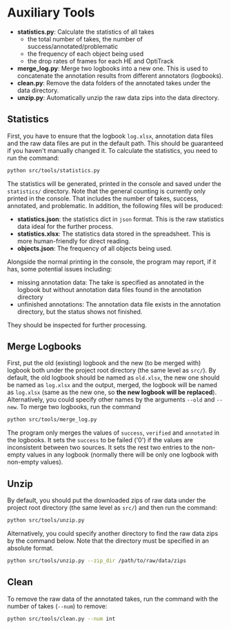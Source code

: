 # Auxiliary Tools

* **statistics.py**: Calculate the statistics of all takes
  * the total number of takes, the number of success/annotated/problematic
  * the frequency of each object being used
  * the drop rates of frames for each HE and OptiTrack
* **merge_log.py**:  Merge two logbooks into a new one. This is used to concatenate the annotation results from different annotators (logbooks).
* **clean.py**: Remove the data folders of the annotated takes under the data directory.
* **unzip.py**: Automatically unzip the raw data zips into the data directory.

## Statistics

First, you have to ensure that the logbook `log.xlsx`, annotation data files and the raw data files are put in the default path. This should be guaranteed if you haven't manually changed it. To calculate the statistics, you need to run the command:

```bash
python src/tools/statistics.py
```

The statistics will be generated, printed in the console and saved under the `statistics/` directory. Note that the general counting is currently only printed in the console. That includes the number of takes, success, annotated, and problematic. In addition, the following files will be produced:

* **statistics.json**: the statistics dict in `json` format. This is the raw statistics data ideal for the further process.
* **statistics.xlsx**: The statistics data stored in the spreadsheet. This is more human-friendly for direct reading.
* **objects.json**: The frequency of all objects being used. 

Alongside the normal printing in the console, the program may report, if it has, some potential issues including:

* missing annotation data: The take is specified as annotated in the logbook but without annotation data files found in the annotation directory
* unfinished annotations: The annotation data file exists in the annotation directory, but the status shows not finished.

They should be inspected for further processing.

## Merge Logbooks

First, put the old (existing) logbook and the new (to be merged with) logbook both under the project root directory (the same level as `src/`). By default, the old logbook should be named as `old.xlsx`, the new one should be named as `log.xlsx` and the output, merged, the logbook will be named as `log.xlsx` (same as the new one, so **the new logbook will be replaced**). Alternatively, you could specify other names by the arguments `--old` and `--new`. To merge two logbooks, run the command

```bash
python src/tools/merge_log.py
```

 The program only merges the values of `success`, `verified` and `annotated` in the logbooks. It sets the `success` to be failed ('0') if the values are inconsistent between two sources. It sets the rest two entries to the non-empty values in any logbook (normally there will be only one logbook with non-empty values).

## Unzip

By default, you should put the downloaded zips of raw data under the project root directory (the same level as `src/`) and then run the command:

```bash
python src/tools/unzip.py
```

Alternatively, you could specify another directory to find the raw data zips by the command below. Note that the directory must be specified in an absolute format.

```bash
python src/tools/unzip.py --zip_dir /path/to/raw/data/zips
```

## Clean

To remove the raw data of the annotated takes, run the command with the number of takes (`--num`) to remove:

```bash
python src/tools/clean.py --num int
```